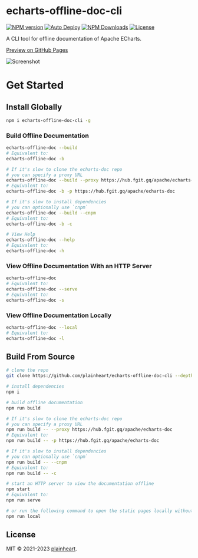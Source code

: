 # echarts-offline-doc-cli
[![NPM version](https://img.shields.io/npm/v/echarts-offline-doc-cli.svg?style=flat)](https://www.npmjs.org/package/echarts-offline-doc-cli)
[![Auto Deploy](https://github.com/plainheart/echarts-offline-doc-cli/actions/workflows/deploy.yaml/badge.svg)](https://github.com/plainheart/echarts-offline-doc-cli/actions/workflows/deploy.yaml)
[![NPM Downloads](https://img.shields.io/npm/dm/echarts-offline-doc-cli.svg)](https://npmcharts.com/compare/echarts-offline-doc-cli?minimal=true)
[![License](https://img.shields.io/npm/l/echarts-offline-doc-cli.svg)](https://github.com/plainheart/echarts-offline-doc-cli/blob/main/LICENSE)

A CLI tool for offline documentation of Apache ECharts.

[Preview on GitHub Pages](https://plainheart.github.io/echarts-offline-doc-cli)

![Screenshot](https://user-images.githubusercontent.com/26999792/229869304-4a782121-4324-4e68-9f3d-a956d0c60ee6.png)

# Get Started

## Install Globally

```sh
npm i echarts-offline-doc-cli -g
```

### Build Offline Documentation

```sh
echarts-offline-doc --build
# Equivalent to:
echarts-offline-doc -b

# If it's slow to clone the echarts-doc repo
# you can specify a proxy URL
echarts-offline-doc --build --proxy https://hub.fgit.gq/apache/echarts-doc
# Equivalent to:
echarts-offline-doc -b -p https://hub.fgit.gq/apache/echarts-doc

# If it's slow to install dependencies
# you can optionally use `cnpm`
echarts-offline-doc --build --cnpm
# Equivalent to:
echarts-offline-doc -b -c

# View Help
echarts-offline-doc --help
# Equivalent to:
echarts-offline-doc -h
```

### View Offline Documentation With an HTTP Server

```sh
echarts-offline-doc
# Equivalent to:
echarts-offline-doc --serve
# Equivalent to:
echarts-offline-doc -s
```

### View Offline Documentation Locally

```sh
echarts-offline-doc --local
# Equivalent to:
echarts-offline-doc -l
```

## Build From Source

```sh
# clone the repo
git clone https://github.com/plainheart/echarts-offline-doc-cli --depth=1

# install dependencies
npm i

# build offline documentation
npm run build

# If it's slow to clone the echarts-doc repo
# you can specify a proxy URL
npm run build -- --proxy https://hub.fgit.gq/apache/echarts-doc
# Equivalent to:
npm run build -- -p https://hub.fgit.gq/apache/echarts-doc

# If it's slow to install dependencies
# you can optionally use `cnpm`
npm run build -- --cnpm
# Equivalent to:
npm run build -- -c

# start an HTTP server to view the documentation offline
npm start
# Equivalent to:
npm run serve

# or run the following command to open the static pages locally without a server
npm run local
```

## License

MIT &copy; 2021-2023 [plainheart](https://github.com/plainheart).
